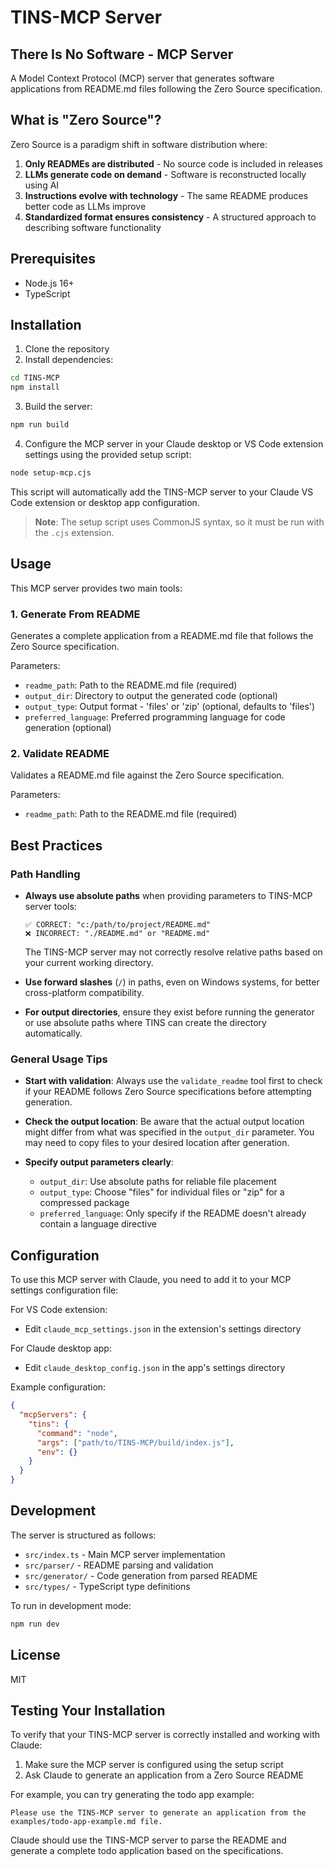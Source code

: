 # TINS-MCP Server

## There Is No Software - MCP Server

A Model Context Protocol (MCP) server that generates software applications from README.md files following the Zero Source specification.

## What is "Zero Source"?

Zero Source is a paradigm shift in software distribution where:

1. **Only READMEs are distributed** - No source code is included in releases
2. **LLMs generate code on demand** - Software is reconstructed locally using AI
3. **Instructions evolve with technology** - The same README produces better code as LLMs improve
4. **Standardized format ensures consistency** - A structured approach to describing software functionality

## Prerequisites

- Node.js 16+
- TypeScript

## Installation

1. Clone the repository
2. Install dependencies:

```bash
cd TINS-MCP
npm install
```

3. Build the server:

```bash
npm run build
```

4. Configure the MCP server in your Claude desktop or VS Code extension settings using the provided setup script:

```bash
node setup-mcp.cjs
```

This script will automatically add the TINS-MCP server to your Claude VS Code extension or desktop app configuration.

> **Note**: The setup script uses CommonJS syntax, so it must be run with the `.cjs` extension.

## Usage

This MCP server provides two main tools:

### 1. Generate From README

Generates a complete application from a README.md file that follows the Zero Source specification.

Parameters:
- `readme_path`: Path to the README.md file (required)
- `output_dir`: Directory to output the generated code (optional)
- `output_type`: Output format - 'files' or 'zip' (optional, defaults to 'files')
- `preferred_language`: Preferred programming language for code generation (optional)

### 2. Validate README

Validates a README.md file against the Zero Source specification.

Parameters:
- `readme_path`: Path to the README.md file (required)

## Best Practices

### Path Handling

- **Always use absolute paths** when providing parameters to TINS-MCP server tools:
  ```
  ✅ CORRECT: "c:/path/to/project/README.md"
  ❌ INCORRECT: "./README.md" or "README.md"
  ```
  The TINS-MCP server may not correctly resolve relative paths based on your current working directory.

- **Use forward slashes** (`/`) in paths, even on Windows systems, for better cross-platform compatibility.

- **For output directories**, ensure they exist before running the generator or use absolute paths where TINS can create the directory automatically.

### General Usage Tips

- **Start with validation**: Always use the `validate_readme` tool first to check if your README follows Zero Source specifications before attempting generation.

- **Check the output location**: Be aware that the actual output location might differ from what was specified in the `output_dir` parameter. You may need to copy files to your desired location after generation.

- **Specify output parameters clearly**:
  - `output_dir`: Use absolute paths for reliable file placement
  - `output_type`: Choose "files" for individual files or "zip" for a compressed package
  - `preferred_language`: Only specify if the README doesn't already contain a language directive

## Configuration

To use this MCP server with Claude, you need to add it to your MCP settings configuration file:

For VS Code extension:
- Edit `claude_mcp_settings.json` in the extension's settings directory

For Claude desktop app:
- Edit `claude_desktop_config.json` in the app's settings directory

Example configuration:
```json
{
  "mcpServers": {
    "tins": {
      "command": "node",
      "args": ["path/to/TINS-MCP/build/index.js"],
      "env": {}
    }
  }
}
```

## Development

The server is structured as follows:

- `src/index.ts` - Main MCP server implementation
- `src/parser/` - README parsing and validation
- `src/generator/` - Code generation from parsed README
- `src/types/` - TypeScript type definitions

To run in development mode:

```bash
npm run dev
```

## License

MIT

## Testing Your Installation

To verify that your TINS-MCP server is correctly installed and working with Claude:

1. Make sure the MCP server is configured using the setup script
2. Ask Claude to generate an application from a Zero Source README

For example, you can try generating the todo app example:

```
Please use the TINS-MCP server to generate an application from the examples/todo-app-example.md file.
```

Claude should use the TINS-MCP server to parse the README and generate a complete todo application based on the specifications.
